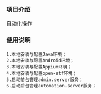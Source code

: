 ### 项目介绍

   自动化操作

### 使用说明

    1.本地安装与配置Java环境；
    2.本地安装与配置Android环境；
    3.本地安装与配置Appium环境；
    4.本地安装与配置open-stf环境；
    5.启动前台管理admin.server服务；
    6.启动后台管理automation.server服务；
    
    
     